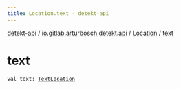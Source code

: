 ```yaml
---
title: Location.text - detekt-api
---
```


[detekt-api](../../index.html) / [io.gitlab.arturbosch.detekt.api](../index.html) / [Location](index.html) / [text](./text.html)

# text

`val text: `[`TextLocation`](../-text-location/index.html)